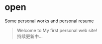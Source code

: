 # open
Some personal works and personal resume 
> Welcome to My first personal web site! </br>
> 持续更新中...
